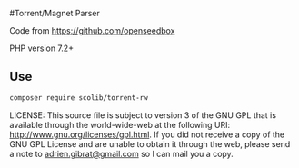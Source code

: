 #Torrent/Magnet Parser

Code from https://github.com/openseedbox

PHP version 7.2+

## Use
```sh
composer require scolib/torrent-rw
```

LICENSE: This source file is subject to version 3 of the GNU GPL
that is available through the world-wide-web at the following URI:
http://www.gnu.org/licenses/gpl.html.  If you did not receive a copy of
the GNU GPL License and are unable to obtain it through the web, please
send a note to adrien.gibrat@gmail.com so I can mail you a copy.

